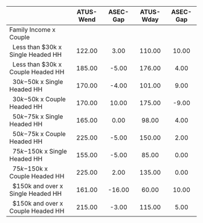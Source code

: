 
|                      |    ATUS-Wend |     ASEC-Gap |    ATUS-Wday |     ASEC-Gap |
| -------------------- | :----------: | :----------: | :----------: | :----------: |
| Family Income x Couple |              |              |              |              |
| &nbsp;&nbsp;Less than $30k x Single Headed HH |       122.00 |         3.00 |       110.00 |        10.00 |
| &nbsp;&nbsp;Less than $30k x Couple Headed HH |       185.00 |        -5.00 |       176.00 |         4.00 |
| &nbsp;&nbsp;$30k-$50k x Single Headed HH |       170.00 |        -4.00 |       101.00 |         9.00 |
| &nbsp;&nbsp;$30k-$50k x Couple Headed HH |       170.00 |        10.00 |       175.00 |        -9.00 |
| &nbsp;&nbsp;$50k-$75k x Single Headed HH |       165.00 |         0.00 |        98.00 |         4.00 |
| &nbsp;&nbsp;$50k-$75k x Couple Headed HH |       225.00 |        -5.00 |       150.00 |         2.00 |
| &nbsp;&nbsp;$75k-$150k x Single Headed HH |       155.00 |        -5.00 |        85.00 |         0.00 |
| &nbsp;&nbsp;$75k-$150k x Couple Headed HH |       225.00 |         2.00 |       135.00 |         0.00 |
| &nbsp;&nbsp;$150k and over x Single Headed HH |       161.00 |       -16.00 |        60.00 |        10.00 |
| &nbsp;&nbsp;$150k and over x Couple Headed HH |       215.00 |        -3.00 |       115.00 |         5.00 |

